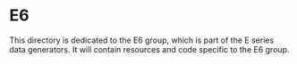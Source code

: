 # E6

This directory is dedicated to the E6 group, which is part of the E series data generators. It will contain resources and code specific to the E6 group.
